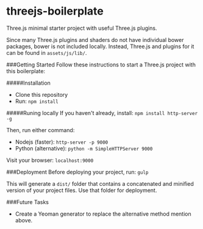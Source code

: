 threejs-boilerplate
===================

Three.js minimal starter project with useful Three.js plugins.

Since many Three.js plugins and shaders do not have individual bower packages,
bower is not included locally. Instead, Three.js and plugins for it can
be found in `assets/js/lib/`.

###Getting Started
Follow these instructions to start a Three.js project with this boilerplate:

#####Installation
* Clone this repository
* Run: `npm install`


#####Runing locally
If you haven't already, install: `npm install http-server -g`

Then, run either command:
* Nodejs (faster): `http-server -p 9000`
* Python (alternative): `python -m SimpleHTTPServer 9000`

Visit your browser: `localhost:9000`


###Deployment
Before deploying your project, run: `gulp`

This will generate a `dist/` folder that contains a concatenated and
minified version of your project files. Use that folder for deployment.

###Future Tasks
* Create a Yeoman generator to replace the alternative method mention above.
